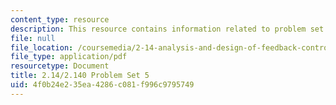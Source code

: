 ```yaml
---
content_type: resource
description: This resource contains information related to problem set 5.
file: null
file_location: /coursemedia/2-14-analysis-and-design-of-feedback-control-systems-spring-2014/4f0b24e235ea4286c081f996c9795749_MIT2_14S14_Problem_Set_5.pdf
file_type: application/pdf
resourcetype: Document
title: 2.14/2.140 Problem Set 5
uid: 4f0b24e2-35ea-4286-c081-f996c9795749
---
```

